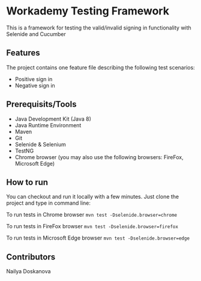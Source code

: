 # Workademy Testing Framework

This is a framework for testing the valid/invalid signing in functionality with Selenide and Cucumber

## Features

The project contains one feature file describing the following test scenarios:

* Positive sign in
* Negative sign in 

## Prerequisits/Tools

* Java Development Kit (Java 8)
* Java Runtime Environment
* Maven
* Git
* Selenide & Selenium
* TestNG
* Chrome browser (you may also use the following browsers: FireFox, Microsoft Edge)

## How to run

You can checkout and run it locally with a few minutes. Just clone the project and type in command line:

To run tests in Chrome browser
`mvn test -Dselenide.browser=chrome`

To run tests in FireFox browser
`mvn test -Dselenide.browser=firefox`

To run tests in Microsoft Edge browser
`mvn test -Dselenide.browser=edge`

## Contributors

Nailya Doskanova


